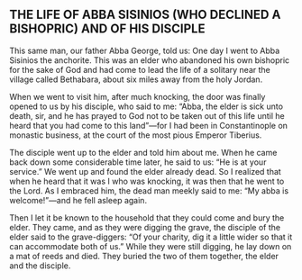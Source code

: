 ## THE LIFE OF ABBA SISINIOS (WHO DECLINED A BISHOPRIC) AND OF HIS DISCIPLE

This same man, our father Abba George, told us: One day I went to Abba Sisinios the anchorite. This was an elder who abandoned his own bishopric for the sake of God and had come to lead the life of a solitary near the village called Bethabara, about six miles away from the holy Jordan. 

When we went to visit him, after much knocking, the door was finally opened to us by his disciple, who said to me: “Abba, the elder is sick unto death, sir, and he has prayed to God not to be taken out of this life until he heard that you had come to this land”—for I had been in Constantinople on monastic business, at the court of the most pious Emperor Tiberius. 

The disciple went up to the elder and told him about me. When he came back down some considerable time later, he said to us: “He is at your service.” We went up and found the elder already dead. So I realized that when he heard that it was I who was knocking, it was then that he went to the Lord. As I embraced him, the dead man meekly said to me: “My abba is welcome!”—and he fell asleep again. 

Then I let it be known to the household that they could come and bury the elder. They came, and as they were digging the grave, the disciple of the elder said to the grave-diggers: “Of your charity, dig it a little wider so that it can accommodate both of us.” While they were still digging, he lay down on a mat of reeds and died. They buried the two of them together, the elder and the disciple.
